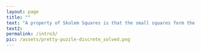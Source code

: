 ```yaml
---
layout: page
title: "" 
text: "A property of Skolem Squares is that the small squares form the corners of a medium-sized square. The side length of that medium-sized square is equal to the value in the small squares plus one."
text2: 
permalink: /intro3/
pic: /assets/pretty-puzzle-discrete_solved.png
---
```

